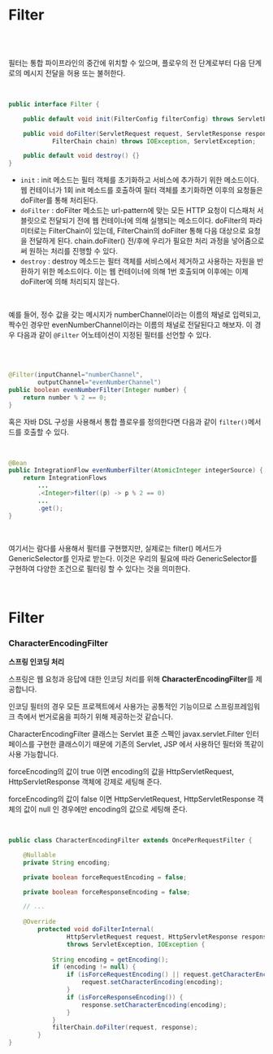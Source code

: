 # Filter

<br><br>

필터는 통합 파이프라인의 중간에 위치할 수 있으며, 플로우의 전 단계로부터 다음 단계로의 메시지 전달을 허용 또는 불허한다.

<br>

``` java
public interface Filter {

    public default void init(FilterConfig filterConfig) throws ServletException {}

    public void doFilter(ServletRequest request, ServletResponse response,
            FilterChain chain) throws IOException, ServletException;

    public default void destroy() {}
}

```
- `init` : init 메소드는 필터 객체를 초기화하고 서비스에 추가하기 위한 메소드이다. 웹 컨테이너가 1회 init 메소드를 호출하여 필터 객체를 초기화하면 이후의 요청들은 doFilter를 통해 처리된다.
- `doFilter` : doFilter 메소드는 url-pattern에 맞는 모든 HTTP 요청이 디스패처 서블릿으로 전달되기 전에 웹 컨테이너에 의해 실행되는 메소드이다. doFilter의 파라미터로는 FilterChain이 있는데, FilterChain의 doFilter 통해 다음 대상으로 요청을 전달하게 된다. chain.doFilter() 전/후에 우리가 필요한 처리 과정을 넣어줌으로써 원하는 처리를 진행할 수 있다.
- `destroy` : destroy 메소드는 필터 객체를 서비스에서 제거하고 사용하는 자원을 반환하기 위한 메소드이다. 이는 웹 컨테이너에 의해 1번 호출되며 이후에는 이제 doFilter에 의해 처리되지 않는다.

<br>

예를 들어, 정수 값을 갖는 메시지가 numberChannel이라는 이름의 채널로 입력되고, 짝수인 경우만 evenNumberChannel이라는 이름의 채널로 전달된다고 해보자. 이 경우 다음과 같이 `@Filter` 어노테이션이 지정된 필터를 선언할 수 있다.

<br><br>

``` java
@Filter(inputChannel="numberChannel",
        outputChannel="evenNumberChannel")
public boolean evenNumberFilter(Integer number) {
    return number % 2 == 0;
}
```

혹은 자바 DSL 구성을 사용해서 통합 플로우를 정의한다면 다음과 같이 `filter()`메서드를 호출할 수 있다.

<br>

``` java
@Bean
public IntegrationFlow evenNumberFilter(AtomicInteger integerSource) {
    return IntegrationFlows
        ...
        .<Integer>filter((p) -> p % 2 == 0)
        ...
        .get();
}
```

<br>

여기서는 람다를 사용해서 필터를 구현했지만, 실제로는 filter() 메서드가 GenericSelector를 인자로 받는다.
이것은 우리의 필요에 따라 GenericSelector를 구현하여 다양한 조건으로 필터링 할 수 있다는 것을 의미한다.


<br/>

# Filter

### CharacterEncodingFilter

**스프링 인코딩 처리**

스프링은 웹 요청과 응답에 대한 인코딩 처리를 위해 **CharacterEncodingFilter**를 제공합니다.

인코딩 필터의 경우 모든 프로젝트에서 사용가는 공통적인 기능이므로 스프링프레임워크 측에서 번거로움을 피하기 위해 제공하는것 같습니다.

CharacterEncodingFilter 클래스는 Servlet 표준 스펙인 javax.servlet.Filter 인터페이스를 구현한 클래스이기 때문에 기존의 Servlet, JSP 에서 사용하던 필터와 똑같이 사용 가능합니다.

forceEncoding의 값이 true 이면 encoding의 값을 HttpServletRequest, HttpServletResponse 객체에 강제로 세팅해 준다.

forceEncoding의 값이 false 이면 HttpServletRequest, HttpServletResponse 객체의 값이 null 인 경우에만 encoding의 값으로 세팅해 준다.

<br/>


```java
public class CharacterEncodingFilter extends OncePerRequestFilter {

	@Nullable
	private String encoding;

	private boolean forceRequestEncoding = false;

	private boolean forceResponseEncoding = false;

	// ...
	
	@Override
		protected void doFilterInternal(
				HttpServletRequest request, HttpServletResponse response, FilterChain filterChain)
				throws ServletException, IOException {
	
			String encoding = getEncoding();
			if (encoding != null) {
				if (isForceRequestEncoding() || request.getCharacterEncoding() == null) {
					request.setCharacterEncoding(encoding);
				}
				if (isForceResponseEncoding()) {
					response.setCharacterEncoding(encoding);
				}
			}
			filterChain.doFilter(request, response);
		}
}
```


